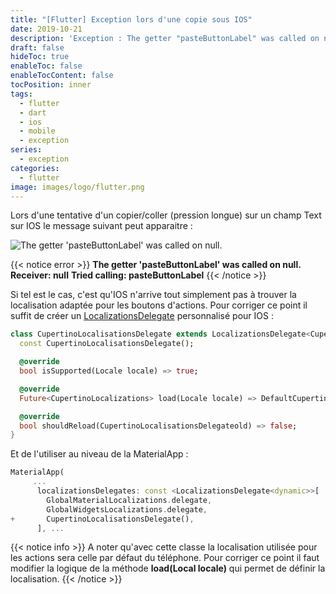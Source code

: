 ```yaml
---
title: "[Flutter] Exception lors d'une copie sous IOS"
date: 2019-10-21
description: 'Exception : The getter "pasteButtonLabel" was called on null'
draft: false
hideToc: true
enableToc: false
enableTocContent: false
tocPosition: inner
tags:
  - flutter
  - dart
  - ios
  - mobile
  - exception
series:
  - exception
categories:
  - flutter
image: images/logo/flutter.png
---
```


Lors d'une tentative d'un copier/coller (pression longue) sur un champ Text sur IOS le message suivant peut apparaitre :

![The getter 'pasteButtonLabel' was called on null.](/blog/images/content/191021-flutter-throws-an-exception-when-trying-to-copy-on-ios/0.png)

{{< notice error >}}
**The getter 'pasteButtonLabel' was called on null.**
**Receiver: null**
**Tried calling: pasteButtonLabel**
{{< /notice >}}

Si tel est le cas, c'est qu'IOS n'arrive tout simplement pas à trouver la localisation adaptée pour les boutons d'actions.
Pour corriger ce point il suffit de créer un [LocalizationsDelegate](https://api.flutter.dev/flutter/widgets/LocalizationsDelegate-class.html) personnalisé pour IOS :

```dart
class CupertinoLocalisationsDelegate extends LocalizationsDelegate<CupertinoLocalizations> {
  const CupertinoLocalisationsDelegate();

  @override
  bool isSupported(Locale locale) => true;

  @override
  Future<CupertinoLocalizations> load(Locale locale) => DefaultCupertinoLocalizations.load(locale);

  @override
  bool shouldReload(CupertinoLocalisationsDelegateold) => false;
}
```

Et de l'utiliser au niveau de la MaterialApp :

```dart {hl_lines=[6]}
MaterialApp(
     ...
      localizationsDelegates: const <LocalizationsDelegate<dynamic>>[
        GlobalMaterialLocalizations.delegate,
        GlobalWidgetsLocalizations.delegate,
+       CupertinoLocalisationsDelegate(),
      ], ...
```

{{< notice info >}}
A noter qu'avec cette classe la localisation utilisée pour les actions sera celle par défaut du téléphone.
Pour corriger ce point il faut modifier la logique de la méthode **load(Local locale)** qui permet de définir la localisation.
{{< /notice >}}

